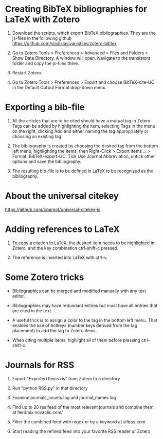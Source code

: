 # Creating BibTeX bibliographies for LaTeX with Zotero

1) Download the scripts, which export BibTeX bibliographies. They are the js-files in the following github https://github.com/vladislavivanistsev/zotero-bibtex 

2) Go to Zotero Tools > Preferences > Advanced > Files and Folders > Show Data Directory. A window will open. Navigate to the translators folder and copy the js-files there.

3) Restart Zotero.

4) Go to Zotero Tools > Preferences > Export and choose BibTeX-cite-UC in the Default Output Format drop-down menu.

# Exporting a bib-file

1) All the articles that are to be cited should have a mutual tag in Zotero. Tags can be added by highlighting the item, selecting Tags in the menu on the right, clicking Add and either naming the tag appropriately or choosing an existing tag.

2) The bibliography is created by choosing the desired tag from the bottom left menu, highlighting the items, then Right-Click > Export Items … > Format: BibTeX-export-UC. Tick Use Journal Abbreviation, untick other options and save the bibliography.

3) The resulting bib-file is to be defined in LaTeX to be recognized as the bibliography.

# About the universal citekey

https://github.com/cparnot/universal-citekey-js

# Adding references to LaTeX

1) To copy a citation to LaTeX, the desired item needs to be highlighted in Zotero, and the key combination ctrl-shift-c pressed. 

2) The reference is inserted into LaTeX with ctrl-v.

# Some Zotero tricks

* Bibliographies can be merged and modified manually with any text editor.

* Bibliographies may have redundant entries but must have all entries that are cited in the text. 

* A useful trick is to assign a color to the tag in the bottom left menu. That enables the use of hotkeys (number keys derived from the tag placement) to add the tag to Zotero items.

* When citing multiple items, highlight all of them before pressing ctrl-shift-c.

# Journals for RSS

1. Export "Exported Items.ris" from Zotero to a directory

2. Run "python RSS.py" in that directory

3. Examine journals_counts.log and journal_names.log

4. Find up to 20 rss feed of the most relevant journals and combine them at feedmix.novaclic.com/

5. Filter the combined feed with regex or by a keyword at siftrss.com

6. Start reading the refined feed into your favorite RSS reader or Zotero
